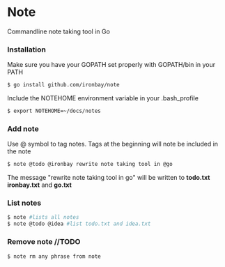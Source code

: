 # Note 
Commandline note taking tool in Go



### Installation
Make sure you have your GOPATH set properly with GOPATH/bin in your PATH

```bash
$ go install github.com/ironbay/note
```
    
Include the NOTEHOME environment variable in your .bash_profile

```bash
$ export NOTEHOME=~/docs/notes
```

### Add note
Use @ symbol to tag notes. Tags at the beginning will note be included in the note

```bash
$ note @todo @ironbay rewrite note taking tool in @go 
```

The message "rewrite note taking tool in go" will be written to **todo.txt** **ironbay.txt** and **go.txt**


### List notes

```bash
$ note #lists all notes
$ note @todo @idea #list todo.txt and idea.txt
```


### Remove note //TODO
```bash
$ note rm any phrase from note
```